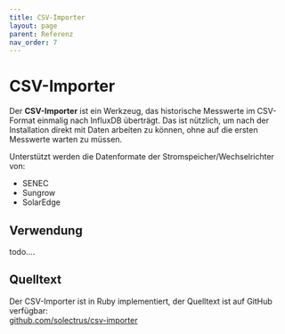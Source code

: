 ```yaml
---
title: CSV-Importer
layout: page
parent: Referenz
nav_order: 7
---
```


# CSV-Importer

Der **CSV-Importer** ist ein Werkzeug, das historische Messwerte im CSV-Format einmalig nach InfluxDB überträgt. Das ist nützlich, um nach der Installation direkt mit Daten arbeiten zu können, ohne auf die ersten Messwerte warten zu müssen.

Unterstützt werden die Datenformate der Stromspeicher/Wechselrichter von:

- SENEC
- Sungrow
- SolarEdge

## Verwendung

todo....

## Quelltext

Der CSV-Importer ist in Ruby implementiert, der Quelltext ist auf GitHub verfügbar: \
[github.com/solectrus/csv-importer](https://github.com/solectrus/csv-importer)
